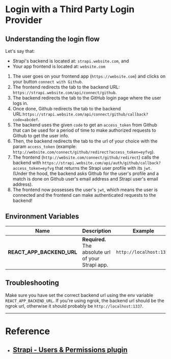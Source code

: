 # Login with a Third Party Login Provider

## Understanding the login flow[](https://docs.strapi.io/dev-docs/plugins/users-permissions#understanding-the-login-flow "Direct link to Understanding the login flow")

Let's say that:

-   Strapi's backend is located at: `strapi.website.com`, and
-   Your app frontend is located at: `website.com`

1.  The user goes on your frontend app (`https://website.com`) and clicks on your button `connect with Github`.
2.  The frontend redirects the tab to the backend URL: `https://strapi.website.com/api/connect/github`.
3.  The backend redirects the tab to the GitHub login page where the user logs in.
4.  Once done, Github redirects the tab to the backend URL:`https://strapi.website.com/api/connect/github/callback?code=abcdef`.
5.  The backend uses the given `code` to get an `access_token` from Github that can be used for a period of time to make authorized requests to Github to get the user info.
6.  Then, the backend redirects the tab to the url of your choice with the param `access_token` (example: `http://website.com/connect/github/redirect?access_token=eyfvg`).
7.  The frontend (`http://website.com/connect/github/redirect`) calls the backend with `https://strapi.website.com/api/auth/github/callback?access_token=eyfvg` that returns the Strapi user profile with its `jwt`.  
    (Under the hood, the backend asks Github for the user's profile and a match is done on Github user's email address and Strapi user's email address).
8.  The frontend now possesses the user's `jwt`, which means the user is connected and the frontend can make authenticated requests to the backend!


## Environment Variables
| Name                      | Description                                        | Example                 |
| ------------------------- | -------------------------------------------------- | ----------------------- |
| **REACT_APP_BACKEND_URL** | **Required.** The absolute url of your Strapi app. | `http://localhost:1337` |

## Troubleshooting

Make sure you have set the correct backend url using the env variable `REACT_APP_BACKEND_URL`.
If you're using ngrok, the backend url should be the ngrok url, otherwise it should probably be `http://localhost:1337`.

---

# Reference

- ## [Strapi - Users & Permissions plugin](https://docs.strapi.io/dev-docs/plugins/users-permissions#providers)